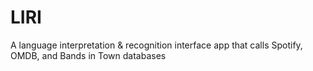 # LIRI
A language interpretation &amp; recognition interface app that calls Spotify, OMDB, and Bands in Town databases
